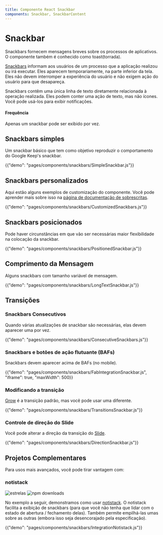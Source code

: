 ```yaml
---
title: Componente React Snackbar
components: Snackbar, SnackbarContent
---
```


# Snackbar

<p class="description">Snackbars fornecem mensagens breves sobre os processos de aplicativos. O componente também é conhecido como toast(torrada).</p>

[Snackbars](https://material.io/design/components/snackbars.html) informam aos usuários de um processo que a aplicação realizou ou irá executar. Eles aparecem temporariamente, na parte inferior da tela. Eles não devem interromper a experiência do usuário e não exigem ação do usuário para que desapareça.

Snackbars contêm uma única linha de texto diretamente relacionada à operação realizada. Eles podem conter uma ação de texto, mas não ícones. Você pode usá-los para exibir notificações.

#### Frequência

Apenas um snackbar pode ser exibido por vez.

## Snackbars simples

Um snackbar básico que tem como objetivo reproduzir o comportamento do Google Keep's snackbar.

{{"demo": "pages/components/snackbars/SimpleSnackbar.js"}}

## Snackbars personalizados

Aqui estão alguns exemplos de customização do componente. Você pode aprender mais sobre isso na [página de documentação de sobrescritas](/customization/components/).

{{"demo": "pages/components/snackbars/CustomizedSnackbars.js"}}

## Snackbars posicionados

Pode haver circunstâncias em que vão ser necessárias maior flexibilidade na colocação da snackbar.

{{"demo": "pages/components/snackbars/PositionedSnackbar.js"}}

## Comprimento da Mensagem

Alguns snackbars com tamanho variável de mensagem.

{{"demo": "pages/components/snackbars/LongTextSnackbar.js"}}

## Transições

### Snackbars Consecutivos

Quando várias atualizações de snackbar são necessárias, elas devem aparecer uma por vez.

{{"demo": "pages/components/snackbars/ConsecutiveSnackbars.js"}}

### Snackbars e botões de ação flutuante (BAFs)

Snackbars devem aparecer acima de BAFs (no mobile).

{{"demo": "pages/components/snackbars/FabIntegrationSnackbar.js", "iframe": true, "maxWidth": 500}}

### Modificando a transição

[Grow](/components/transitions/#grow) é a transição padrão, mas você pode usar uma diferente.

{{"demo": "pages/components/snackbars/TransitionsSnackbar.js"}}

### Controle de direção do Slide

Você pode alterar a direção da transição do [Slide](/components/transitions/#slide).

{{"demo": "pages/components/snackbars/DirectionSnackbar.js"}}

## Projetos Complementares

Para usos mais avançados, você pode tirar vantagem com:

### notistack

![estrelas](https://img.shields.io/github/stars/iamhosseindhv/notistack.svg?style=social&label=Stars) ![npm downloads](https://img.shields.io/npm/dm/notistack.svg)

No exemplo a seguir, demonstramos como usar [notistack](https://github.com/iamhosseindhv/notistack). O notistack facilita a exibição de snackbars (para que você não tenha que lidar com o estado de abertura / fechamento delas). Também permite empilhá-las umas sobre as outras (embora isso seja desencorajado pela especificação).

{{"demo": "pages/components/snackbars/IntegrationNotistack.js"}}
